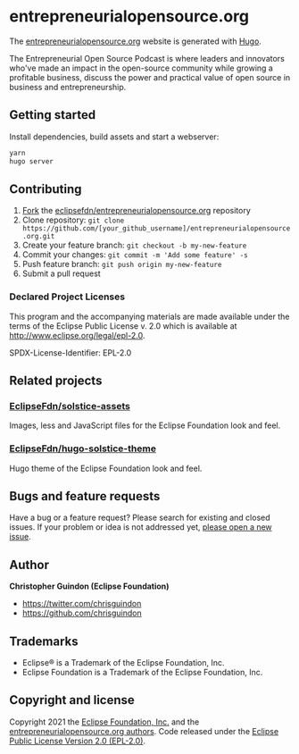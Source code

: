 # entrepreneurialopensource.org

The [entrepreneurialopensource.org](https://entrepreneurialopensource.org) website is generated with [Hugo](https://gohugo.io/documentation/).

The Entrepreneurial Open Source Podcast is where leaders and innovators who've made an impact in the open-source community while growing a profitable business, discuss the power and practical value of open source in business and entrepreneurship.

## Getting started

Install dependencies, build assets and start a webserver:

```bash
yarn
hugo server
```

## Contributing

1. [Fork](https://help.github.com/articles/fork-a-repo/) the [eclipsefdn/entrepreneurialopensource.org](https://github.com/eclipsefdn/entrepreneurialopensource.org) repository
2. Clone repository: `git clone https://github.com/[your_github_username]/entrepreneurialopensource.org.git`
3. Create your feature branch: `git checkout -b my-new-feature`
4. Commit your changes: `git commit -m 'Add some feature' -s`
5. Push feature branch: `git push origin my-new-feature`
6. Submit a pull request

### Declared Project Licenses

This program and the accompanying materials are made available under the terms
of the Eclipse Public License v. 2.0 which is available at
http://www.eclipse.org/legal/epl-2.0.

SPDX-License-Identifier: EPL-2.0

## Related projects

### [EclipseFdn/solstice-assets](https://github.com/EclipseFdn/solstice-assets)

Images, less and JavaScript files for the Eclipse Foundation look and feel.

### [EclipseFdn/hugo-solstice-theme](https://github.com/EclipseFdn/hugo-solstice-theme)

Hugo theme of the Eclipse Foundation look and feel.

## Bugs and feature requests

Have a bug or a feature request? Please search for existing and closed issues. If your problem or idea is not addressed yet, [please open a new issue](https://github.com/eclipsefdn/entrepreneurialopensource.org/issues/new).

## Author

**Christopher Guindon (Eclipse Foundation)**

- <https://twitter.com/chrisguindon>
- <https://github.com/chrisguindon>

## Trademarks

* Eclipse® is a Trademark of the Eclipse Foundation, Inc.
* Eclipse Foundation is a Trademark of the Eclipse Foundation, Inc.

## Copyright and license

Copyright 2021 the [Eclipse Foundation, Inc.](https://www.eclipse.org) and the [entrepreneurialopensource.org authors](https://github.com/eclipsefdn/entrepreneurialopensource.org/graphs/contributors). Code released under the [Eclipse Public License Version 2.0 (EPL-2.0)](https://github.com/eclipsefdn/entrepreneurialopensource.org/blob/src/LICENSE).

